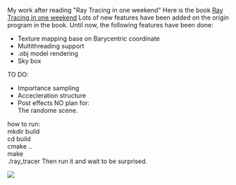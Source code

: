 <!--
 * @Author: feiqi3
 * @Date: 2022-03-01 23:47:35
 * @LastEditTime: 2022-05-21 23:03:21
 * @LastEditors: feiqi3
 * @Description: |The readme File|
 * @FilePath: \rayTracer\README.md
 * ->blog: feiqi3.cn <-
-->
My work after reading "Ray Tracing in one weekend"
Here is the book [Ray Tracing in one weekend](https://raytracing.github.io/books/RayTracingInOneWeekend.html)
Lots of new features have been added on the origin program in the book.
Until now, the following features have been done:    
- Texture mapping base on Barycentric coordinate     
- Multithreading support  
- .obj model rendering
- Sky box  
    
TO DO:   
- Importance sampling  
- Accecleration structure  
- Post effects
NO plan for:  
The randome scene.  

how to run:  
mkdir build  
cd build   
cmake ..  
make   
./ray_tracer
Then run it and wait to be surprised.


![](https://s2.loli.net/2022/05/16/ZlAvbnLgCG9IwKy.jpg)
